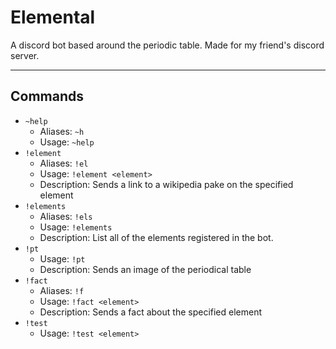 # Elemental
A discord bot based around the periodic table. Made for my friend's discord server.

---
## Commands

*	`` ~help ``
	* Aliases: `` ~h ``
	* Usage: `` ~help ``
*	`` !element ``
	* Aliases: `` !el ``
	* Usage: `` !element <element> ``
	* Description: Sends a link to a wikipedia pake on the specified element
*	`` !elements ``
	* Aliases: `` !els ``
	* Usage: `` !elements ``
	* Description: List all of the elements registered in the bot.
*	`` !pt ``
	* Usage: `` !pt ``
	* Description: Sends an image of the periodical table
*	`` !fact ``
	* Aliases: `` !f ``
	* Usage: `` !fact <element> ``
	* Description: Sends a fact about the specified element
*	`` !test ``
	* Usage: `` !test <element> ``